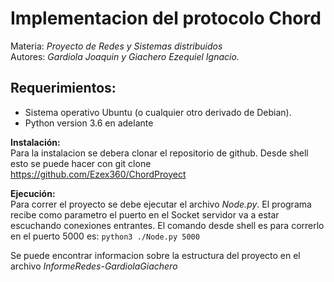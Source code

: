 # Implementacion del protocolo Chord

Materia: _Proyecto de Redes y Sistemas distribuidos_  
Autores: _Gardiola Joaquin y Giachero Ezequiel Ignacio._  

## Requerimientos:

* Sistema operativo Ubuntu (o cualquier otro derivado de Debian).
* Python version 3.6 en adelante

**Instalación:**  
Para la instalacion se debera clonar el repositorio de github. Desde shell esto se puede hacer con
git clone https://github.com/Ezex360/ChordProyect

**Ejecución:**  
Para correr el proyecto se debe ejecutar el archivo _Node.py_. El programa recibe como parametro el puerto en el Socket servidor
va a estar escuchando conexiones entrantes. El comando desde shell es para correrlo en el puerto 5000 es:
`python3 ./Node.py 5000`  
  
  
Se puede encontrar informacion sobre la estructura del proyecto en el archivo _InformeRedes-GardiolaGiachero_  

